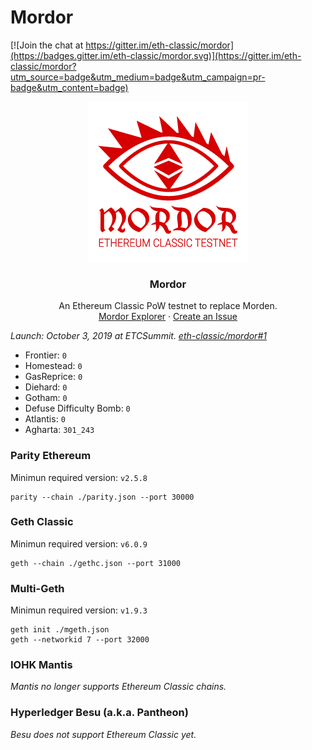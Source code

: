 # Mordor
[![Join the chat at https://gitter.im/eth-classic/mordor](https://badges.gitter.im/eth-classic/mordor.svg)](https://gitter.im/eth-classic/mordor?utm_source=badge&utm_medium=badge&utm_campaign=pr-badge&utm_content=badge)

<p align="center">
<img src="https://github.com/stevanlohja/ETC_Gifs/blob/master/mordor_testnet/mordor_logo.png?raw=true">
</p>

<center>
  <h3 align="center">Mordor</h3>
  <p align="center">
    An Ethereum Classic PoW testnet to replace Morden.
    <br />
    <a href="https://mordorexplorer.ethernode.io/">Mordor Explorer</a>
    ·
    <a href="https://github.com/eth-classic/mordor/issues/new">Create an Issue</a>
  </p>
</center>

_Launch: October 3, 2019 at ETCSummit. [eth-classic/mordor#1](https://github.com/eth-classic/mordor/issues/1)_

- Frontier: `0`
- Homestead: `0`
- GasReprice: `0`
- Diehard: `0`
- Gotham: `0`
- Defuse Difficulty Bomb: `0`
- Atlantis: `0`
- Agharta: `301_243`

### Parity Ethereum

Minimun required version: `v2.5.8`

```
parity --chain ./parity.json --port 30000
```

### Geth Classic

Minimun required version: `v6.0.9`

```
geth --chain ./gethc.json --port 31000
```

### Multi-Geth

Minimun required version: `v1.9.3`

```
geth init ./mgeth.json
geth --networkid 7 --port 32000
```

### IOHK Mantis

_Mantis no longer supports Ethereum Classic chains._

### Hyperledger Besu (a.k.a. Pantheon)

_Besu does not support Ethereum Classic yet._
